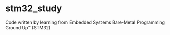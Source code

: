 # stm32_study
Code written by learning from Embedded Systems Bare-Metal Programming Ground Up™ (STM32)
